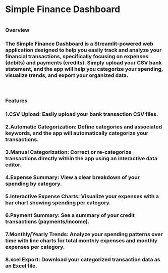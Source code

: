<h1>Simple Finance Dashboard<h1>
<h3>Overview<h3>
<p>The Simple Finance Dashboard is a Streamlit-powered web application designed to help you easily track and analyze your financial transactions, specifically focusing on expenses (debits) and payments (credits). Simply upload your CSV bank statement, and the app will help you categorize your spending, visualize trends, and export your organized data.<p>
<br>
<h3>Features<h3>
1.CSV Upload: Easily upload your bank transaction CSV files.<br>
<br>
2.Automatic Categorization: Define categories and associated keywords, and the app will automatically categorize your transactions.<br>
<br>
3.Manual Categorization: Correct or re-categorize transactions directly within the app using an interactive data editor.<br>
<br>
4.Expense Summary: View a clear breakdown of your spending by category.<br>
<br>
5.Interactive Expense Charts: Visualize your expenses with a bar chart showing spending per category.<br>
<br>
6.Payment Summary: See a summary of your credit transactions (payments/income).<br>
<br>
7.Monthly/Yearly Trends: Analyze your spending patterns over time with line charts for total monthly expenses and monthly expenses per category.<br>
<br>
8.xcel Export: Download your categorized transaction data as an Excel file.<br>